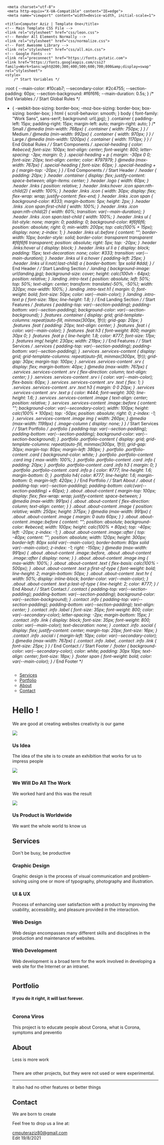<html lang="en"><head>

     <meta charset="utf-8">
     <meta http-equiv="X-UA-Compatible" content="IE=edge">
     <meta name="viewport" content="width=device-width, initial-scale=1">
        
    <title>Computer Aziz | Template One</title>
    <!-- Main Template CSS File -->
    <link rel="stylesheet" href="css/leon.css">
    <!-- Render All Elements Normally -->
    <link rel="stylesheet" href="css/normalize.css">
    <!-- Font Awesome Library -->
    <link rel="stylesheet" href="css/all.min.css">
    <!-- Google Fonts -->
    <link rel="preconnect" href="https://fonts.gstatic.com">
    <link href="https://fonts.googleapis.com/css2?family=Work+Sans:wght@200;300;400;500;600;700;800&amp;display=swap" rel="stylesheet">
    <style>
        /* Start Variables */
:root {
  --main-color: #10cab7;
  --secondary-color: #2c4755;
  --section-padding: 60px;
  --section-background: #f6f6f6;
  --main-duration: 0.5s;
}
/* End Variables */
/* Start Global Rules */
* {
  -webkit-box-sizing: border-box;
  -moz-box-sizing: border-box;
  box-sizing: border-box;
}
html {
  scroll-behavior: smooth;
}
body {
  font-family: "Work Sans", sans-serif;
  background: url(.jpg);
}
.container {
  padding-left: 15px;
  padding-right: 15px;
  margin-left: auto;
  margin-right: auto;
}
/* Small */
@media (min-width: 768px) {
  .container {
    width: 750px;
  }
}
/* Medium */
@media (min-width: 992px) {
  .container {
    width: 970px;
  }
}
/* Large */
@media (min-width: 1200px) {
  .container {
    width: 1170px;
  }
}
/* End Global Rules */
/* Start Components */
.special-heading {
  color: #ebeced;
  font-size: 100px;
  text-align: center;
  font-weight: 800;
  letter-spacing: -3px;
  margin: 0;
}
.special-heading + p {
  margin: -30px 0 0;
  font-size: 20px;
  text-align: center;
  color: #797979;
}
@media (max-width: 767px) {
  .special-heading {
    font-size: 60px;
  }
  .special-heading + p {
    margin-top: -20px;
  }
}
/* End Components */
/* Start Header */
.header {
  padding: 20px;
}
.header .container {
  display: flex;
  justify-content: space-between;
  align-items: center;
}
.header .logo {
  width: 60px;
}
.header .links {
  position: relative;
}
.header .links:hover .icon span:nth-child(2) {
  width: 100%;
}
.header .links .icon {
  width: 30px;
  display: flex;
  flex-wrap: wrap;
  justify-content: flex-end;
}
.header .links .icon span {
  background-color: #333;
  margin-bottom: 5px;
  height: 2px;
}
.header .links .icon span:first-child {
  width: 100%;
}
.header .links .icon span:nth-child(2) {
  width: 60%;
  transition: var(--main-duration);
}
.header .links .icon span:last-child {
  width: 100%;
}
.header .links ul {
  list-style: none;
  margin: 0;
  padding: 0;
  background-color: #f6f6f6;
  position: absolute;
  right: 0;
  min-width: 200px;
  top: calc(100% + 15px);
  display: none;
  z-index: 1;
}
.header .links ul::before {
  content: "";
  border-width: 10px;
  border-style: solid;
  border-color: transparent transparent #f6f6f6 transparent;
  position: absolute;
  right: 5px;
  top: -20px;
}
.header .links:hover ul {
  display: block;
}
.header .links ul li a {
  display: block;
  padding: 15px;
  text-decoration: none;
  color: #333;
  transition: var(--main-duration);
}
.header .links ul li a:hover {
  padding-left: 25px;
}
.header .links ul li:not(:last-child) a {
  border-bottom: 1px solid #ddd;
}
/* End Header */
/* Start Landing Section */
.landing {
  background-image: url(landing.jpg);
  background-size: cover;
  height: calc(100vh - 64px);
  position: relative;
}
.landing .intro-text {
  position: absolute;
  left: 50%;
  top: 50%;
  text-align: center;
  transform: translate(-50%, -50%);
  width: 320px;
  max-width: 100%;
}
.landing .intro-text h1 {
  margin: 0;
  font-weight: bold;
  font-size: 50px;
  color: var(--main-color);
}
.landing .intro-text p {
  font-size: 19px;
  line-height: 1.8;
}
/* End Landing Section */
/* Start Features */
.features {
  padding-top: var(--section-padding);
  padding-bottom: var(--section-padding);
  background-color: var(--section-background);
}
.features .container {
  display: grid;
  grid-template-columns: repeat(auto-fill, minmax(300px, 1fr));
  grid-gap: 20px;
}
.features .feat {
  padding: 20px;
  text-align: center;
}
.features .feat i {
  color: var(--main-color);
}
.features .feat h3 {
  font-weight: 800;
  margin: 30px 0;
}
.features .feat p {
  line-height: 1.8;
  color: #777;
  font-size: 17px;
}
.features img{
    height: 230px;
    width:  219px;
}
/* End Features */
/* Start Services  */
.services {
  padding-top: var(--section-padding);
  padding-bottom: var(--section-padding);
}
.services .services-content {
  display: grid;
  grid-template-columns: repeat(auto-fill, minmax(300px, 1fr));
  grid-gap: 30px;
  margin-top: 100px;
}
.services .services-content .srv {
  display: flex;
  margin-bottom: 40px;
}
@media (max-width: 767px) {
  .services .services-content .srv {
    flex-direction: column;
    text-align: center;
  }
}
.services .services-content .srv i {
  color: var(--main-color);
  flex-basis: 60px;
}
.services .services-content .srv .text {
  flex: 1;
}
.services .services-content .srv .text h3 {
  margin: 0 0 20px;
}
.services .services-content .srv .text p {
  color: #444;
  font-weight: 300;
  line-height: 1.6;
}
.services .services-content .image {
  text-align: center;
  position: relative;
}
.services .services-content .image::before {
  content: "";
  background-color: var(--secondary-color);
  width: 100px;
  height: calc(100% + 100px);
  top: -50px;
  position: absolute;
  right: 0;
  z-index: -1;
}
.services .services-content .image img {
  width: 260px;
}
@media (max-width: 1199px) {
  .image-column {
    display: none;
  }
}
/* Start Services  */
/* Start Portfolio */
.portfolio {
  padding-top: var(--section-padding);
  padding-bottom: var(--section-padding);
  background-color: var(--section-background);
}
.portfolio .portfolio-content {
  display: grid;
  grid-template-columns: repeat(auto-fill, minmax(300px, 1fr));
  grid-gap: 30px;
  margin-top: 80px;
  margin-left: 380px;
}
.portfolio .portfolio-content .card {
  background-color: white;
}
.portfolio .portfolio-content .card img {
  max-width: 100%;
}
.portfolio .portfolio-content .card .info {
  padding: 20px;
}
.portfolio .portfolio-content .card .info h3 {
  margin: 0;
}
.portfolio .portfolio-content .card .info p {
  color: #777;
  line-height: 1.6;
  margin-bottom: 0;
}
.portfolio h4{
  color: #777;
  line-height: 1.6;
  margin-bottom: 0;
  margin-left: 420px;
}
/* End Portfolio */
/* Start About */
.about {
  padding-top: var(--section-padding);
  padding-bottom: calc(var(--section-padding) + 60px);
}
.about .about-content {
  margin-top: 100px;
  display: flex;
  flex-wrap: wrap;
  justify-content: space-between;
}
@media (max-width: 991px) {
  .about .about-content {
    flex-direction: column;
    text-align: center;
  }
}
.about .about-content .image {
  position: relative;
  width: 250px;
  height: 375px;
}
@media (max-width: 991px) {
  .about .about-content .image {
    margin: 0 auto 60px;
  }
}
.about .about-content .image::before {
  content: "";
  position: absolute;
  background-color: #ebeced;
  width: 100px;
  height: calc(100% + 80px);
  top: -40px;
  left: -20px;
  z-index: -1;
}
.about .about-content .image::after {
  top: -40px;
  content: "";
  position: absolute;
  width: 120px;
  height: 300px;
  border-left: 80px solid var(--main-color);
  border-bottom: 80px solid var(--main-color);
  z-index: -1;
  right: -150px;
}
@media (max-width: 991px) {
  .about .about-content .image::before,
  .about .about-content .image::after {
    display: none;
  }
}
.about .about-content .image img {
  max-width: 100%;
}
.about .about-content .text {
  flex-basis: calc(100% - 500px);
}
.about .about-content .text p:first-of-type {
  font-weight: bold;
  line-height: 2;
  margin-bottom: 50px;
}
.about .about-content .text hr {
  width: 50%;
  display: inline-block;
  border-color: var(--main-color);
}
.about .about-content .text p:last-of-type {
  line-height: 2;
  color: #777;
}
/* End About */
/* Start Contact */
.contact {
  padding-top: var(--section-padding);
  padding-bottom: var(--section-padding);
  background-color: var(--section-background);
}
.contact .info {
  padding-top: var(--section-padding);
  padding-bottom: var(--section-padding);
  text-align: center;
}
.contact .info .label {
  font-size: 35px;
  font-weight: 800;
  color: var(--secondary-color);
  letter-spacing: -2px;
  margin-bottom: 15px;
}
.contact .info .link {
  display: block;
  font-size: 35px;
  font-weight: 800;
  color: var(--main-color);
  text-decoration: none;
}
.contact .info .social {
  display: flex;
  justify-content: center;
  margin-top: 20px;
  font-size: 16px;
}
.contact .info .social i {
  margin-left: 10px;
  color: var(--secondary-color);
}
@media (max-width: 767px) {
  .contact .info .label,
  .contact .info .link {
    font-size: 25px;
  }
}
/* End Contact */
/* Start Footer */
.footer {
  background-color: var(--secondary-color);
  color: white;
  padding: 30px 10px;
  text-align: center;
  font-size: 18px;
}
.footer span {
  font-weight: bold;
  color: var(--main-color);
}
/* End Footer */
    </style>
  </head>
  <body>
    <!-- Start Header -->
    <div class="header">
      <div class="container">
        <img class="logo" src="logo.png" alt="">
        <div class="links">
          <span class="icon">
            <span></span>
            <span></span>
            <span></span>
          </span>
          <ul>
            <li><a href="#services">Services</a></li>
            <li><a href="#portfolio">Portfolio</a></li>
            <li><a href="#about">About</a></li>
            <li><a href="#contact">Contact</a></li>
          </ul>
        </div>
      </div>
    </div>
    <!-- End Header -->
    <!-- Start Landing Section -->
    <div class="landing">
      <div class="intro-text">
        <h1>Hello !</h1>
        <p>We are good at creating websites creativity is our game</p>
      </div>
    </div>
    <!-- End Landing Section -->
    <!-- Start Features -->
    <div class="features">
      <div class="container">
        <div class="feat">
          <i class="fas fa-magic fa-3x"></i>
          <img src="im.png">
          <h3>Us Idea</h3>
          <p>The idea of ​​the site is to create an exhibition that works for us to impress people</p>
        </div>
        <div class="feat">
          <i class="far fa-gem fa-3x"></i>
          <img src="ima.png">
          <h3>We Will Do All The Work</h3>
          <p>We worked hard and this was the result</p>
        </div>
        <div class="feat">
          <i class="fas fa-globe-asia fa-3x"></i>
          <img src="00.jpg">
          <h3>Us Product is Worldwide</h3>
          <p>We want the whole world to know us</p>
        </div>
      </div>
    </div>
    <!-- End Features -->
    <!-- Start Services -->
    <div class="services" id="services">
      <div class="container">
        <h2 class="special-heading">Services</h2>
        <p>Don't be busy, be productive</p>
        <div class="services-content">
          <div class="col">
            <!-- Start Service -->
            <div class="srv">
              <i class="fas fa-palette fa-2x"></i>
              <div class="text">
                <h3>Graphic Design</h3>
                <p>
                  Graphic design is the process of visual communication and problem-solving using one or more of
                  typography, photography and illustration.
                </p>
              </div>
            </div>
            <div class="srv">
              <i class="fab fa-sketch fa-2x"></i>
              <div class="text">
                <h3>UI &amp; UX</h3>
                <p>
                  Process of enhancing user satisfaction with a product by improving the usability, accessibility, and
                  pleasure provided in the interaction.
                </p>
              </div>
            </div>
            <!-- End Service -->
          </div>
          <div class="col">
            <!-- Start Services -->
            <div class="srv">
              <i class="fas fa-vector-square fa-2x"></i>
              <div class="text">
                <h3>Web Design</h3>
                <p>
                  Web design encompasses many different skills and disciplines in the production and maintenance of
                  websites.
                </p>
              </div>
            </div>
            <div class="srv">
              <i class="fas fa-pencil-ruler fa-2x"></i>
              <div class="text">
                <h3>Web Development</h3>
                <p>
                  Web development is a broad term for the work involved in developing a web site for the Internet or an
                  intranet.
                </p>
              </div>
            </div>
            <!-- End Services -->
          </div>
          <div class="col">
            <div class="image image-column">
              <img src="services.jpg" alt="">
            </div>
          </div>
        </div>
      </div>
    </div>
    <!-- End Services -->
    <!-- Start Portfolio -->
    <div class="portfolio" id="portfolio">
      <div class="container">
        <h2 class="special-heading">Portfolio</h2>
        <h4>If you do it right, it will last forever.</h4>
        <div class="portfolio-content">
          <div class="card">
            <img src="Capture2.jpg" alt="">
            <div class="info">
              <h3>Corona Viros</h3>
              <p>This project is to educate people about Corona, what is Corona, symptoms and preventio</p>
            </div>
          </div>
          </div>
          </div>
        </div>
      
    
    <!-- End Portfolio -->
    <!-- Start About -->
    <div class="about" id="about">
      <div class="container">
        <h2 class="special-heading">About</h2>
        <p>Less is more work</p>
        <div class="about-content">
          <div class="image">
            <img src="about.jpg" alt="">
          </div>
          <div class="text">
            <p>
              There are other projects, but they were not used or were experimental.
            </p>
            <hr>
            <p>
              It also had no other features or better things
            </p>
          </div>
        </div>
      </div>
    </div>
    <!-- End About -->
    <!-- Start Contact -->
    <div class="contact" id="contact">
      <div class="container">
        <h2 class="special-heading">Contact</h2>
        <p>We are born to create</p>
        <div class="info">
          <p class="label">Feel free to drop us a line at:</p>
          <a href="mailto:cmputeraziz80@gmail.com?subject=Contact" class="link">cmputeraziz80@gmail.com</a>
        </div>
      </div>
    </div>
    <!-- End Contact -->
    <!-- Start Footer -->
    <div class="footer"> Edit 19/8/2021 </div>
    <!-- End Footer -->
</body></html>
